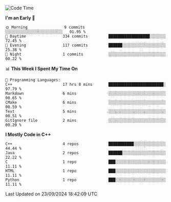 <!--START_SECTION:waka-->
![Code Time](http://img.shields.io/badge/Code%20Time-46%20hrs%2041%20mins-blue)

**I'm an Early 🐤** 

```text
🌞 Morning                9 commits           ░░░░░░░░░░░░░░░░░░░░░░░░░   01.95 % 
🌆 Daytime                334 commits         ██████████████████░░░░░░░   72.45 % 
🌃 Evening                117 commits         ██████░░░░░░░░░░░░░░░░░░░   25.38 % 
🌙 Night                  1 commits           ░░░░░░░░░░░░░░░░░░░░░░░░░   00.22 % 
```


📊 **This Week I Spent My Time On** 

```text
💬 Programming Languages: 
C++                      17 hrs 8 mins       ████████████████████████░   97.79 % 
Markdown                 6 mins              ░░░░░░░░░░░░░░░░░░░░░░░░░   00.65 % 
CMake                    6 mins              ░░░░░░░░░░░░░░░░░░░░░░░░░   00.59 % 
Text                     5 mins              ░░░░░░░░░░░░░░░░░░░░░░░░░   00.51 % 
GitIgnore file           2 mins              ░░░░░░░░░░░░░░░░░░░░░░░░░   00.20 % 
```

**I Mostly Code in C++** 

```text
C++                      4 repos             ███████████░░░░░░░░░░░░░░   44.44 % 
Java                     2 repos             ██████░░░░░░░░░░░░░░░░░░░   22.22 % 
C                        1 repo              ███░░░░░░░░░░░░░░░░░░░░░░   11.11 % 
HTML                     1 repo              ███░░░░░░░░░░░░░░░░░░░░░░   11.11 % 
Python                   1 repo              ███░░░░░░░░░░░░░░░░░░░░░░   11.11 % 
```




 Last Updated on 23/09/2024 18:42:09 UTC
<!--END_SECTION:waka-->
